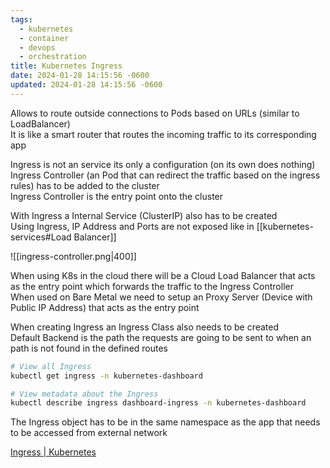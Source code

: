 ```yaml
---
tags:
  - kubernetes
  - container
  - devops
  - orchestration
title: Kubernetes Ingress
date: 2024-01-28 14:15:56 -0600
updated: 2024-01-28 14:15:56 -0600
---
```


Allows to route outside connections to Pods based on URLs (similar to LoadBalancer)  
It is like a smart router that routes the incoming traffic to its corresponding app

Ingress is not an service its only a configuration (on its own does nothing)  
Ingress Controller (an Pod that can redirect the traffic based on the ingress rules) has to be added to the cluster  
Ingress Controller is the entry point onto the cluster

With Ingress a Internal Service (ClusterIP) also has to be created  
Using Ingress, IP Address and Ports are not exposed like in [[kubernetes-services#Load Balancer]]

![[ingress-controller.png|400]]

When using K8s in the cloud there will be a Cloud Load Balancer that acts as the entry point which forwards the traffic to the Ingress Controller  
When used on Bare Metal we need to setup an Proxy Server (Device with Public IP Address) that acts as the entry point

When creating Ingress an Ingress Class also needs to be created  
Default Backend is the path the requests are going to be sent to when an path is not found in the defined routes

````bash
# View all Ingress
kubectl get ingress -n kubernetes-dashboard

# View metadata about the Ingress
kubectl describe ingress dashboard-ingress -n kubernetes-dashboard
````

The Ingress object has to be in the same namespace as the app that needs to be accessed from external network

[Ingress | Kubernetes](https://kubernetes.io/docs/concepts/services-networking/ingress)
